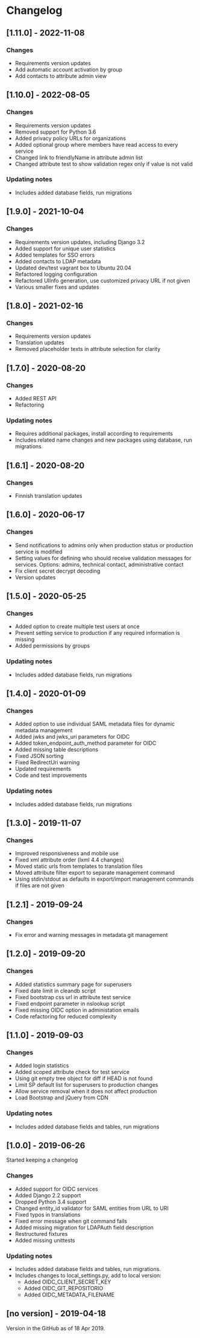 # Changelog

## [1.11.0] - 2022-11-08
### Changes
* Requirements version updates
* Add automatic account activation by group
* Add contacts to attribute admin view

## [1.10.0] - 2022-08-05
### Changes
* Requirements version updates
* Removed support for Python 3.6
* Added privacy policy URLs for organizations
* Added optional group where members have read access to every service
* Changed link to friendlyName in attribute admin list
* Changed attribute test to show validation regex only if value is not valid

### Updating notes
* Includes added database fields, run migrations

## [1.9.0] - 2021-10-04
### Changes
* Requirements version updates, including Django 3.2
* Added support for unique user statistics
* Added templates for SSO errors
* Added contacts to LDAP metadata
* Updated dev/test vagrant box to Ubuntu 20.04
* Refactored logging configuration
* Refactored UIInfo generation, use customized privacy URL if not given
* Various smaller fixes and updates

## [1.8.0] - 2021-02-16
### Changes
* Requirements version updates
* Translation updates
* Removed placeholder texts in attribute selection for clarity

## [1.7.0] - 2020-08-20
### Changes
* Added REST API
* Refactoring

### Updating notes
* Requires additional packages, install according to requirements
* Includes related name changes and new packages using database, run migrations

## [1.6.1] - 2020-08-20
### Changes
* Finnish translation updates

## [1.6.0] - 2020-06-17
### Changes
* Send notifications to admins only when production status or production
service is modified
* Setting values for defining who should receive validation messages for
services. Options: admins, technical contact, administrative contact
* Fix client secret decrypt decoding
* Version updates

## [1.5.0] - 2020-05-25
### Changes
* Added option to create multiple test users at once
* Prevent setting service to production if any required information is missing
* Added permissions by groups

### Updating notes
* Includes added database fields, run migrations

## [1.4.0] - 2020-01-09
### Changes
* Added option to use individual SAML metadata files for dynamic metadata
management
* Added jwks and jwks_uri parameters for OIDC 
* Added token_endpoint_auth_method parameter for OIDC
* Added missing table descriptions
* Fixed JSON sorting
* Fixed RedirectUri warning
* Updated requirements
* Code and test improvements

### Updating notes
* Includes added database fields, run migrations

## [1.3.0] - 2019-11-07
### Changes
* Improved responsiveness and mobile use
* Fixed xml attribute order (lxml 4.4 changes)
* Moved static urls from templates to translation files
* Moved attribute filter export to separate management command
* Using stdin/stdout as defaults in export/import management commands if files
are not given

## [1.2.1] - 2019-09-24
### Changes
* Fix error and warning messages in metadata git management

## [1.2.0] - 2019-09-20
### Changes
* Added statistics summary page for superusers
* Fixed date limit in cleandb script
* Fixed bootstrap css url in attribute test service
* Fixed endpoint parameter in nslookup script
* Fixed missing OIDC option in administation emails
* Code refactoring for reduced complexity

## [1.1.0] - 2019-09-03
### Changes
* Added login statistics
* Added scoped attribute check for test service
* Using git empty tree object for diff if HEAD is not found
* Limit SP default list for superusers to production changes
* Allow service removal when it does not affect production
* Load Bootstrap and jQuery from CDN

### Updating notes
* Includes added database fields and tables, run migrations

## [1.0.0] - 2019-06-26
Started keeping a changelog

### Changes
* Added support for OIDC services
* Added Django 2.2 support
* Dropped Python 3.4 support
* Changed entity_id validator for SAML entities from URL to URI
* Fixed typos in translations
* Fixed error message when git command fails
* Added missing migration for LDAPAuth field description
* Restructured fixtures
* Added missing unittests

### Updating notes
* Includes added database fields and tables, run migrations.
* Includes changes to local_settings.py, add to local version:
  * Added OIDC_CLIENT_SECRET_KEY
  * Added OIDC_GIT_REPOSITORIO
  * Added OIDC_METADATA_FILENAME

## [no version] - 2019-04-18
Version in the GitHub as of 18 Apr 2019.

